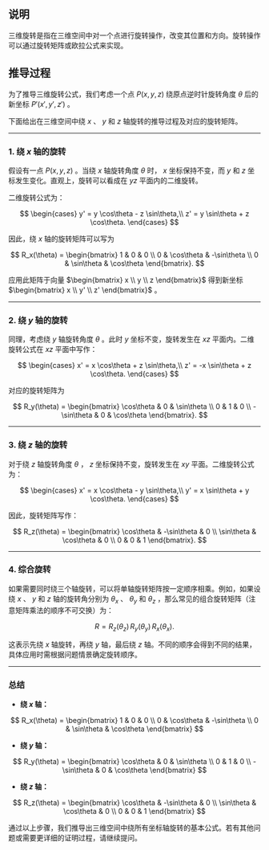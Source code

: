 ## 说明
三维旋转是指在三维空间中对一个点进行旋转操作，改变其位置和方向。旋转操作可以通过旋转矩阵或欧拉公式来实现。

## 推导过程
为了推导三维旋转公式，我们考虑一个点  $P(x, y, z)$  绕原点逆时针旋转角度  $\theta$  后的新坐标  $P'(x', y', z')$ 。

下面给出在三维空间中绕  $x$ 、 $y$  和  $z$  轴旋转的推导过程及对应的旋转矩阵。

---

### 1. 绕  $x$  轴的旋转

假设有一点  $P(x,y,z)$ 。当绕  $x$  轴旋转角度  $\theta$  时， $x$  坐标保持不变，而  $y$  和  $z$  坐标发生变化。直观上，旋转可以看成在  $yz$  平面内的二维旋转。

二维旋转公式为：

$$
\begin{cases}
y' = y \cos\theta - z \sin\theta,\\
z' = y \sin\theta + z \cos\theta.
\end{cases}
$$

因此，绕  $x$  轴的旋转矩阵可以写为

$$
R_x(\theta) = \begin{bmatrix}
1 & 0 & 0 \\
0 & \cos\theta & -\sin\theta \\
0 & \sin\theta & \cos\theta
\end{bmatrix}.
$$

应用此矩阵于向量  $\begin{bmatrix} x \\ y \\ z \end{bmatrix}$  得到新坐标  $\begin{bmatrix} x \\ y' \\ z' \end{bmatrix}$ 。

---

### 2. 绕  $y$  轴的旋转

同理，考虑绕  $y$  轴旋转角度  $\theta$ 。此时  $y$  坐标不变，旋转发生在  $xz$  平面内。二维旋转公式在  $xz$  平面中写作：

$$
\begin{cases}
x' = x \cos\theta + z \sin\theta,\\
z' = -x \sin\theta + z \cos\theta.
\end{cases}
$$


对应的旋转矩阵为

$$
R_y(\theta) = \begin{bmatrix}
\cos\theta & 0 & \sin\theta \\
0 & 1 & 0 \\
-\sin\theta & 0 & \cos\theta
\end{bmatrix}.
$$


---

### 3. 绕  $z$  轴的旋转

对于绕  $z$  轴旋转角度  $\theta$ ， $z$  坐标保持不变，旋转发生在  $xy$  平面。二维旋转公式为：

$$
\begin{cases}
x' = x \cos\theta - y \sin\theta,\\
y' = x \sin\theta + y \cos\theta.
\end{cases}
$$


因此，旋转矩阵写作：

$$
R_z(\theta) = \begin{bmatrix}
\cos\theta & -\sin\theta & 0 \\
\sin\theta & \cos\theta & 0 \\
0 & 0 & 1
\end{bmatrix}.
$$


---

### 4. 综合旋转

如果需要同时绕三个轴旋转，可以将单轴旋转矩阵按一定顺序相乘。例如，如果设绕  $x$ 、 $y$  和  $z$  轴的旋转角分别为  $\theta_x$ 、 $\theta_y$  和  $\theta_z$ ，那么常见的组合旋转矩阵（注意矩阵乘法的顺序不可交换）为：

$$
R = R_z(\theta_z) \, R_y(\theta_y) \, R_x(\theta_x).
$$

这表示先绕  $x$  轴旋转，再绕  $y$  轴，最后绕  $z$  轴。不同的顺序会得到不同的结果，具体应用时需根据问题情景确定旋转顺序。

---

### 总结

- **绕  $x$  轴：**

$$
  R_x(\theta) = \begin{bmatrix}
  1 & 0 & 0 \\
  0 & \cos\theta & -\sin\theta \\
  0 & \sin\theta & \cos\theta
  \end{bmatrix}
  $$

- **绕  $y$  轴：**

$$
  R_y(\theta) = \begin{bmatrix}
  \cos\theta & 0 & \sin\theta \\
  0 & 1 & 0 \\
  -\sin\theta & 0 & \cos\theta
  \end{bmatrix}
  $$

- **绕  $z$  轴：**

$$
  R_z(\theta) = \begin{bmatrix}
  \cos\theta & -\sin\theta & 0 \\
  \sin\theta & \cos\theta & 0 \\
  0 & 0 & 1
  \end{bmatrix}
  $$


通过以上步骤，我们推导出三维空间中绕所有坐标轴旋转的基本公式。若有其他问题或需要更详细的证明过程，请继续提问。
